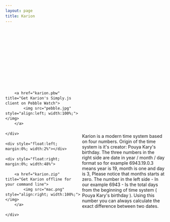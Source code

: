 ```yaml
---
layout: page
title: Karion
---
```


<br><br>
<div style="width:100%;">
<center>
	<strong style="font-size:12vw;">
		<script src="karion.js"></script>
	</strong>
</center>
</div>
<br><br><br><br><br><br><br>

<div style="width:100%;">
    <div style="float:left; margin:0%; width:48%">
		
		<a href="karion.pbw" title="Get Karion's Simply.js client on Pebble Watch">
			<img src="pebble.jpg" style="align:left; width:100%;"></img>
		</a>
          
    </div>

    <div style="float:left; margin:0%; width:2%"></div>

    <div style="float:right; margin:0%; width:48%">
        
        <a href="karion.zip" title="Get Karion offline for your command line">
        	<img src="mac.png" style="align:right; width:100%;"></img>
        </a>

    </div>

</div>

<br><br><br><br><br><br><br><br>

Karion is a modern time system based on four numbers. Origin of the time system is it's creator: Pouya Kary's birthday. The three numbers in the right side are date in year / month / day format so for example 6943.19.0.3 means year is 19, month is one and day is 3, Please notice that months starts at zero. The number in the left side - In our example 6943 - Is the total days from the beginning of time system ( Pouya Kary's birthday ). Using this number you can always calculate the exact difference between two dates.<br>

